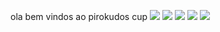 ola bem vindos ao pirokudos cup
![](https://media1.tenor.com/m/FlvkJh7-mpsAAAAd/cole-palmer-cold-palmer.gif)
![](https://media1.tenor.com/m/IJzb3RRuiF0AAAAd/cole-palmer-cole.gif)
![](https://media1.tenor.com/m/kBmqzZYg-kQAAAAd/cole-palmer.gif)
![](https://media1.tenor.com/m/qhdL6lgEvRgAAAAd/cole-palmer-cold-palmer.gif)
![](https://media1.tenor.com/m/EN6Yoh3wG54AAAAd/palmer-cole-palmer.gif)
